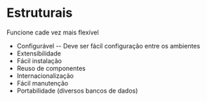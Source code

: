 # Estruturais

Funcione cade vez mais flexível

- Configurável
-- Deve ser fácil configuração entre os ambientes
- Extensibilidade
- Fácil instalação
- Reuso de componentes
- Internacionalização
- Fácil manutenção
- Portabilidade  (diversos bancos de dados)